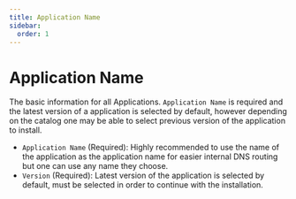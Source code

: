 ```yaml
---
title: Application Name
sidebar:
  order: 1
---
```


# Application Name

The basic information for all Applications. `Application Name` is required and the latest version of a application is selected by default, however depending on the catalog one may be able to select previous version of the application to install.

- `Application Name` (Required): Highly recommended to use the name of the application as the application name for easier internal DNS routing but one can use any name they choose.
- `Version` (Required): Latest version of the application is selected by default, must be selected in order to continue with the installation.

